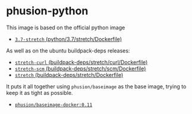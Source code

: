 # phusion-python

This image is based on the official python image

- [`3.7-stretch` (python/3.7/stretch/Dockerfile)](https://github.com/docker-library/python/blob/8601079d1f70b03c01408377716a3243ce75cec9/3.7/stretch/Dockerfile)

As well as on the ubuntu buildpack-deps releases:
- [`stretch-curl` (buildpack-deps/stretch/curl/Dockerfile)](https://github.com/docker-library/buildpack-deps/blob/b0fc01aa5e3aed6820d8fed6f3301e0542fbeb36/stretch/curl/Dockerfile)
- [`stretch-scm` (buildpack-deps/stretch/scm/Dockerfile)](https://github.com/docker-library/buildpack-deps/blob/1845b3f918f69b4c97912b0d4d68a5658458e84f/stretch/scm/Dockerfile)
- [`stretch` (buildpack-deps/stretch/Dockerfile)](https://github.com/docker-library/buildpack-deps/blob/d7da72aaf3bb93fecf5fcb7c6ff154cb0c55d1d1/stretch/Dockerfile)

It puts it all together using `phusion/baseimage` as the base image, trying to keep it as tight as possible.

- [`phusion/baseimage-docker:0.11`](https://github.com/phusion/baseimage-docker)

